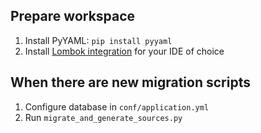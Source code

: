 ## Prepare workspace
1. Install PyYAML: `pip install pyyaml`
2. Install [Lombok integration](https://projectlombok.org/) for your IDE of choice

## When there are new migration scripts
1. Configure database in `conf/application.yml`
2. Run `migrate_and_generate_sources.py`
